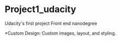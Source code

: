 # Project1_udacity
Udacity's first project Front end nanodegree

*Custom Design: Custom images, layout, and styling.

